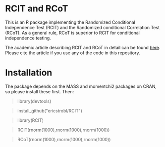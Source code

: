 # RCIT and RCoT
This is an R package implementing the Randomized Conditional Independence Test (RCIT) and the Randomized conditional Correlation Test (RCoT). As a general rule, RCoT is superior to RCIT for conditional independence testing.

The academic article describing RCIT and RCoT in detail can be found [here](https://www.degruyter.com/view/j/jci.ahead-of-print/jci-2018-0017/jci-2018-0017.xml?format=INT). Please cite the article if you use any of the code in this repository.

# Installation

The package depends on the MASS and momentchi2 packages on CRAN, so please install these first. Then:

> library(devtools)

> install_github("ericstrobl/RCIT")

> library(RCIT)

> RCIT(rnorm(1000),rnorm(1000),rnorm(1000))

> RCoT(rnorm(1000),rnorm(1000),rnorm(1000))

